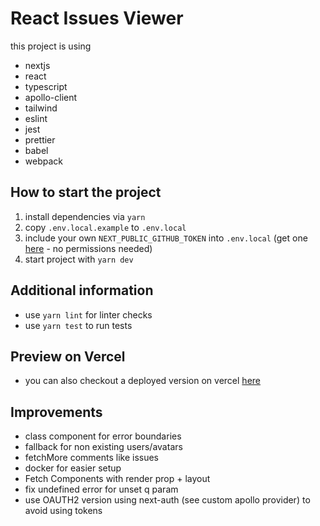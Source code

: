 # React Issues Viewer

this project is using 
- nextjs 
- react 
- typescript 
- apollo-client
- tailwind
- eslint  
- jest
- prettier  
- babel
- webpack

## How to start the project
1. install dependencies via
`yarn`
2. copy `.env.local.example` to `.env.local`
3. include your own `NEXT_PUBLIC_GITHUB_TOKEN` into `.env.local` (get one [here](https://github.com/settings/tokens) - no permissions needed)
4. start project with `yarn dev`

## Additional information

- use `yarn lint` for linter checks
- use `yarn test` to run tests

## Preview on Vercel
- you can also checkout a deployed version on vercel [here](https://githubexplorer-two.vercel.app/?q=)

## Improvements

- class component for error boundaries
- fallback for non existing users/avatars
- fetchMore comments like issues
- docker for easier setup
- Fetch Components with render prop + layout
- fix undefined error for unset q param
- use OAUTH2 version using next-auth (see custom apollo provider) to avoid using tokens
